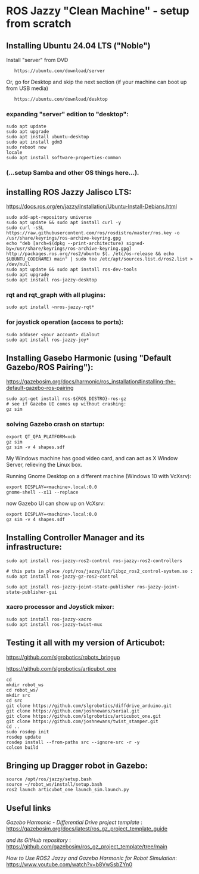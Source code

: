 # ROS Jazzy "Clean Machine" - setup from scratch

## Installing Ubuntu 24.04 LTS ("Noble")

Install "server" from DVD

       https://ubuntu.com/download/server

Or, go for Desktop and skip the next section (if your machine can boot up from USB media)

       https://ubuntu.com/download/desktop

### expanding "server" edition to "desktop":
```
sudo apt update
sudo apt upgrade
sudo apt install ubuntu-desktop
sudo apt install gdm3
sudo reboot now
locale
sudo apt install software-properties-common
```

### (...setup Samba and other OS things here...).

## installing ROS Jazzy Jalisco LTS:

https://docs.ros.org/en/jazzy/Installation/Ubuntu-Install-Debians.html
```
sudo add-apt-repository universe
sudo apt update && sudo apt install curl -y
sudo curl -sSL https://raw.githubusercontent.com/ros/rosdistro/master/ros.key -o /usr/share/keyrings/ros-archive-keyring.gpg
echo "deb [arch=$(dpkg --print-architecture) signed-by=/usr/share/keyrings/ros-archive-keyring.gpg] http://packages.ros.org/ros2/ubuntu $(. /etc/os-release && echo $UBUNTU_CODENAME) main" | sudo tee /etc/apt/sources.list.d/ros2.list > /dev/null
sudo apt update && sudo apt install ros-dev-tools
sudo apt upgrade
sudo apt install ros-jazzy-desktop
```

### rqt and rqt_graph with all plugins:
```
sudo apt install ~nros-jazzy-rqt*
```

### for joystick operation (access to ports):
```
sudo adduser <your account> dialout
sudo apt install ros-jazzy-joy*
```

## Installing Gasebo Harmonic (using "Default Gazebo/ROS Pairing"):

https://gazebosim.org/docs/harmonic/ros_installation#installing-the-default-gazebo-ros-pairing
```
sudo apt-get install ros-${ROS_DISTRO}-ros-gz
# see if Gazebo UI comes up without crashing:
gz sim
```

### solving Gazebo crash on startup:
```
export QT_QPA_PLATFORM=xcb
gz sim
gz sim -v 4 shapes.sdf
```
My Windows machine has good video card, and can act as X Window Server, relieving the Linux box.

Running Gnome Desktop on a different machine (Windows 10 with VcXsrv):
```
export DISPLAY=<machine>.local:0.0
gnome-shell --x11 --replace
```
now Gazebo UI can show up on VcXsrv:
```
export DISPLAY=<machine>.local:0.0
gz sim -v 4 shapes.sdf
```

## Installing Controller Manager and its infrastructure:
```
sudo apt install ros-jazzy-ros2-control ros-jazzy-ros2-controllers

# this puts in place /opt/ros/jazzy/lib/libgz_ros2_control-system.so :
sudo apt install ros-jazzy-gz-ros2-control

sudo apt install ros-jazzy-joint-state-publisher ros-jazzy-joint-state-publisher-gui
```

### xacro processor and Joystick mixer:
```
sudo apt install ros-jazzy-xacro
sudo apt install ros-jazzy-twist-mux
```

## Testing it all with my version of Articubot:

https://github.com/slgrobotics/robots_bringup

https://github.com/slgrobotics/articubot_one
```
cd
mkdir robot_ws
cd robot_ws/
mkdir src
cd src
git clone https://github.com/slgrobotics/diffdrive_arduino.git
git clone https://github.com/joshnewans/serial.git
git clone https://github.com/slgrobotics/articubot_one.git
git clone https://github.com/joshnewans/twist_stamper.git
cd ..
sudo rosdep init
rosdep update
rosdep install --from-paths src --ignore-src -r -y
colcon build
```

## Bringing up Dragger robot in Gazebo:

```
source /opt/ros/jazzy/setup.bash
source ~/robot_ws/install/setup.bash
ros2 launch articubot_one launch_sim.launch.py
```
## Useful links

_Gazebo Harmonic - Differential Drive project template_ : https://gazebosim.org/docs/latest/ros_gz_project_template_guide

_and its GitHub repository_ : https://github.com/gazebosim/ros_gz_project_template/tree/main

_How to Use ROS2 Jazzy and Gazebo Harmonic for Robot Simulation_: https://www.youtube.com/watch?v=b8VwSsbZYn0


